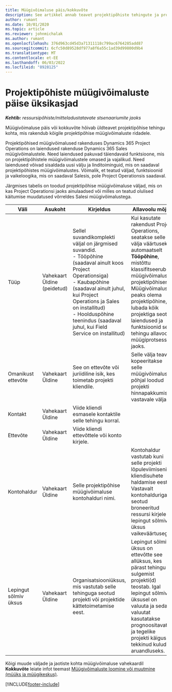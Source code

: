 ```yaml
---
title: Müügivõimaluse päis/kokkuvõte
description: See artikkel annab teavet projektipõhiste tehingute ja projektipõhiste müügivõimaluste ridade kohta.
author: rumant
ms.date: 10/01/2020
ms.topic: article
ms.reviewer: johnmichalak
ms.author: rumant
ms.openlocfilehash: 376d963cd45d3a71311118c799ac6764285add87
ms.sourcegitcommit: 6cfc50d89528df977a8f6a55c1ad39d99800d9b4
ms.translationtype: MT
ms.contentlocale: et-EE
ms.lasthandoff: 06/03/2022
ms.locfileid: "8928125"
---
```

# <a name="header-details-for-project-based-opportunities"></a>Projektipõhiste müügivõimaluste päise üksikasjad

_**Kehtib:** ressursipõhiste/mitteladustatavate stsenaariumite jaoks_


Müügivõimaluse päis või kokkuvõte hõivab üldteavet projektipõhise tehingu kohta, mis rakendub kõigile projektipõhise müügivõimaluste ridadele.

Projektipõhised müügivõimalused rakenduses Dynamics 365 Project Operations on laiendused rakenduse Dynamics 365 Sales müügivõimalustele. Need laiendused pakuvad täiendavaid funktsioone, mis on projektipõhistele müügivõimalustele omased ja vajalikud. Need laiendused võivad sisaldada uusi välju ja linditoiminguid, mis on saadaval projektipõhistes müügivõimalustes. Võimalik, et teatud väljad, funktsioonid ja vaikeloogika, mis on saadaval Salesis, pole Project Operationsis saadaval.

Järgmises tabelis on toodud projektipõhise müügivõimaluse väljad, mis on kas Project Operationsi jaoks ainulaadsed või milles on teatud olulised käitumise muudatused võrreldes Salesi müügivõimalustega.

| **Väli** | **Asukoht** | **Kirjeldus** | **Allavoolu mõjud** |
| --- | --- | --- | --- |
| Tüüp | Vahekaart Üldine (peidetud) | Sellel suvandikomplekti väljal on järgmised suvandid.</br>- Tööpõhine (saadaval ainult koos Project Operationsiga)</br>- Kaubapõhine (saadaval ainult juhul, kui Project Operations ja Sales on installitud)</br>- Hoolduspõhine teenindus (saadaval juhul, kui Field Service on installitud) | Kui kasutate rakendust Project Operations, seatakse selle välja väärtuseks automaatselt **Tööpõhine**, mistõttu klassifitseerub müügivõimalus projektipõhisena. Müügivõimalus peaks olema projektipõhine, et lubada kõik projektiga seotud laiendused ja funktsioonid selle tehingu allavoolu müügiprotsesside jaoks. |
| Omanikust ettevõte | Vahekaart Üldine | See on ettevõte või juriidiline isik, kes toimetab projekti kliendile. | Selle välja teave kopeeritakse selle müügivõimaluse põhjal loodud projekti hinnapakkumise vastavale väljale. |
| Kontakt | Vahekaart Üldine | Viide kliendi esmasele kontaktile selle tehingu korral. | |
| Ettevõte | Vahekaart Üldine | Viide kliendi ettevõttele või konto kirjele. | |
| Kontohaldur | Vahekaart Üldine | Selle projektipõhise müügivõimaluse kontohalduri nimi. | Kontohaldur vastutab kuni selle projekti lõpuleviimiseni kliendisuhete haldamise eest. Vastavalt kontohalduriga seotud broneeritud ressursi kirjele on lepingut sõlmiv üksus vaikeväärtusega. |
| Lepingut sõlmiv üksus | Vahekaart Üldine | Organisatsiooniüksus, mis vastutab selle tehinguga seotud projekti või projektide kättetoimetamise eest. | Lepingut sõlmiv üksus on ettevõtte see allüksus, kes pärast tehingu sulgemist projekti(d) teostab. Igal lepingut sõlmival üksusel on valuuta ja seda valuutat kasutatakse prognoositavate ja tegelike projekti käigus tekkinud kulude aruandluseks. |

Kõigi muude väljade ja jaotiste kohta müügivõimaluse vahekaardil **Kokkuvõte** leiate infot teemast [Müügivõimaluste loomine või muutmine (müüks ja müügikeskus)](/dynamics365/sales-enterprise/create-edit-opportunity-sales).


[!INCLUDE[footer-include](../includes/footer-banner.md)]
